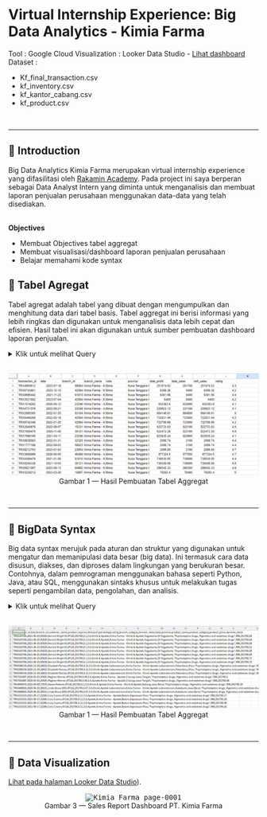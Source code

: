 # **Virtual Internship Experience: Big Data Analytics - Kimia Farma**
Tool : Google Cloud 
Visualization : Looker Data Studio - [Lihat dashboard](https://lookerstudio.google.com/reporting/d8854498-5f76-4eab-b5a8-9ac692905f10) <br>
Dataset : 
- Kf_final_transaction.csv
- kf_inventory.csv
- kf_kantor_cabang.csv
- kf_product.csv

<br>

---

## 📂 **Introduction**
Big Data Analytics Kimia Farma merupakan virtual internship experience yang difasilitasi oleh [Rakamin Academy](https://www.rakamin.com/virtual-internship-experience/kimiafarma-big-data-analytics-virtual-internship-program). Pada project ini saya berperan sebagai Data Analyst Intern yang diminta untuk menganalisis dan membuat laporan penjualan perusahaan menggunakan data-data yang telah disediakan. <br>
<br>

**Objectives**
- Membuat Objectives tabel aggregat
- Membuat visualisasi/dashboard laporan penjualan perusahaan
- Belajar memahami kode syntax 


## 📂 **Tabel Agregat**
Tabel agregat adalah tabel yang dibuat dengan mengumpulkan dan menghitung data dari tabel basis. Tabel aggregat ini berisi informasi yang lebih ringkas dan digunakan untuk menganalisis data lebih cepat dan efisien. Hasil tabel ini akan digunakan untuk sumber pembuatan dashboard laporan penjualan.

<details>
  <summary> Klik untuk melihat Query </summary>
    <br>
    
```sql

    SELECT
    t.transaction_id,
    t.date,
    t.branch_id,
    b.branch_name,
    b.kota,
    b.provinsi,
    SUM((p.price - (p.price * t.discount_percentage / 100))) AS total_profit,
    SUM(p.price) AS total_sales,
    SUM((p.price - (p.price * t.discount_percentage / 100))) AS nett_sales,
    b.rating
FROM
    kimia_farma.transaction t
JOIN
    kimia_farma.kantorcabang b ON t.branch_id = b.branch_id
JOIN
    kimia_farma.product p ON t.product_id = p.product_id
GROUP BY
    t.transaction_id,
    t.date,
    t.branch_id,
    b.branch_name,
    b.kota,
    b.provinsi,
    b.rating;
```   
<br>
</details>
<br>

<p align="center">
    <kbd> <img width="750" alt="sample aggregat" src="https://github.com/RezaDwiPuspita/Project-Based-Internship-Kimia-Farma-/blob/main/Kimia%20Farma/Tabel%20Agregat.png"> </kbd> <br>
    Gambar 1 — Hasil Pembuatan Tabel Aggregat
</p>
<br>

---

## 📂 **BigData Syntax**
Big data syntax merujuk pada aturan dan struktur yang digunakan untuk mengatur dan memanipulasi data besar (big data). Ini termasuk cara data disusun, diakses, dan diproses dalam lingkungan yang berukuran besar. Contohnya, dalam pemrograman menggunakan bahasa seperti Python, Java, atau SQL, menggunakan sintaks khusus untuk melakukan tugas seperti pengambilan data, pengolahan, dan analisis.

<details>
  <summary> Klik untuk melihat Query </summary>
    <br>
    
```sql

    /*
Author: Reza Dwi Puspita
Tool used: Google CLoud Platform 
*/

/*
--------------------------
CREATE BIG QUERY
--------------------------
*/
-- 1. memasukkan data seperti Kf_final_transaction.csv, kf_inventory.csv, kf_kantor_cabang.csv, Kf_product.csv ke dalam dataset kimia_farma 

-- Membuat big Query 
SELECT
    t.transaction_id,
    t.date,
    t.branch_id,
    t.customer_name,
    t.product_id,
    t.price,
    t.discount_percentage,
    t.rating,
    k.branch_category,
    k.branch_name,
    k.kota,
    k.provinsi,
    p.product_name,
    p.product_category,
    p.price AS product_price,
    i.opname_stock
FROM
    kimia_farma.transaction AS t
JOIN
    kimia_farma.kantorcabang AS k ON t.branch_id = k.branch_id
JOIN
    kimia_farma.product AS p ON t.product_id = p.product_id
JOIN
    kimia_farma.inventory AS i ON t.branch_id = i.branch_id AND t.product_id = i.product_id;


-- Melakukan analisis 
/*rating_cabang : penilaian konsumen terhadap cabang Kimia
Farma */
SELECT 
  branch_id, 
  branch_name, 
  rating AS rating_cabang
FROM kimia_farma.analisis;

/*customer_name : Nama customer yang melakukan transaksi, */
SELECT customer_name
FROM kimia_farma.analisis;


-- Penilaian Produk dan Laba: 
/*product_id : kode product obat, ● product_name : nama obat, ● actual_price : harga obat, ● discount_percentage : Persentase diskon yang diberikan pada obat, ● persentase_gross_laba : Persentase laba yang seharusnya diterima dari obat dengan ketentuan berikut:
 */
  
SELECT
    product_id,
    product_name,
    price,
    discount_percentage,
    CASE
        WHEN price <= 50000 THEN 0.1
        WHEN price > 50000 AND price <= 100000 THEN 0.15
        WHEN price > 100000 AND price <= 300000 THEN 0.2
        WHEN price > 300000 AND price <= 500000 THEN 0.25
        ELSE 0.3
    END AS grosslaba,
    price * (1 - discount_percentage) AS nett_sales,
    price * (1 - discount_percentage) * 
    CASE
        WHEN price <= 50000 THEN 0.1
        WHEN price > 50000 AND price <= 100000 THEN 0.15
        WHEN price > 100000 AND price <= 300000 THEN 0.2
        WHEN price > 300000 AND price <= 500000 THEN 0.25
        ELSE 0.3
    END AS nett_profit
FROM
    kimia_farma.analisis;


-- Penilaian Transaksi:
/*rating_transaksi : penilaian konsumen terhadap transaksi
yang dilakukan.
 */

SELECT
    transaction_id,
    customer_name,
    branch_id,
    product_id,
    price,
    discount_percentage,
    rating AS ratingtransaksi,
    CASE
        WHEN rating >= 4.5 THEN 'Sangat Baik'
        WHEN rating >= 4.0 THEN 'Baik'
        WHEN rating >= 3.0 THEN 'Cukup'
        ELSE 'Kurang'
    END AS ratingdescription
FROM
   kimia_farma.analisis;

```   
<br>
</details>

<br>

<p align="center">
    <kbd> <img width="750" alt="sample aggregat" src="https://github.com/RezaDwiPuspita/Project-Based-Internship-Kimia-Farma-/blob/main/Kimia%20Farma/Analisis%20Kimia%20Farma.png"> </kbd> <br>
    Gambar 1 — Hasil Pembuatan Tabel Aggregat
</p>
<br>

---

## 📂 **Data Visualization**

[Lihat pada halaman Looker Data Studio]([https://lookerstudio.google.com/reporting/3c67b292-3be2-484d-bc29-27bd0b4015fd](https://lookerstudio.google.com/reporting/d8854498-5f76-4eab-b5a8-9ac692905f10))).

<p align="center">
    <kbd> <img width="1000" alt="Kimia_Farma_page-0001" src="https://user-images.githubusercontent.com/115857221/222877035-53371a89-081d-4ec5-9e72-65b0176a96fd.jpg"> </kbd> <br>
    Gambar 3 — Sales Report Dashboard PT. Kimia Farma
</p>
<br>

